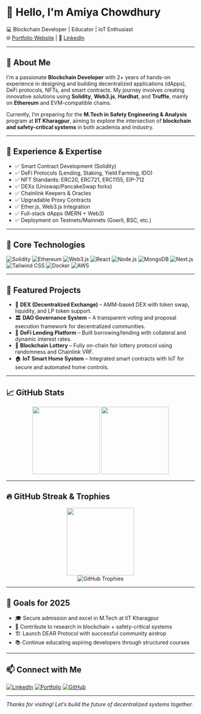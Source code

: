 # 👋 Hello, I'm Amiya Chowdhury
 
💻 Blockchain Developer | Educator | IoT Enthusiast  
🌐 [Portfolio Website](https://amiya8597.github.io/) | 📩 [LinkedIn](https://www.linkedin.com/in/amiya-chowdhury74765/)

---

## 🚀 About Me

I'm a passionate **Blockchain Developer** with 2+ years of hands-on experience in designing and building decentralized applications (dApps), DeFi protocols, NFTs, and smart contracts. My journey involves creating innovative solutions using **Solidity**, **Web3.js**, **Hardhat**, and **Truffle**, mainly on **Ethereum** and EVM-compatible chains.

Currently, I’m preparing for the **M.Tech in Safety Engineering & Analysis** program at **IIT Kharagpur**, aiming to explore the intersection of **blockchain and safety-critical systems** in both academia and industry.

---

## 💼 Experience & Expertise

- ✅ Smart Contract Development (Solidity)
- ✅ DeFi Protocols (Lending, Staking, Yield Farming, IDO)
- ✅ NFT Standards: ERC20, ERC721, ERC1155, EIP-712
- ✅ DEXs (Uniswap/PancakeSwap forks)
- ✅ Chainlink Keepers & Oracles
- ✅ Upgradable Proxy Contracts
- ✅ Ether.js, Web3.js Integration
- ✅ Full-stack dApps (MERN + Web3)
- ✅ Deployment on Testnets/Mainnets (Goerli, BSC, etc.)

---

## 🧪 Core Technologies

![Solidity](https://img.shields.io/badge/Solidity-363636?style=flat-square&logo=solidity&logoColor=white)
![Ethereum](https://img.shields.io/badge/Ethereum-3C3C3D?style=flat-square&logo=ethereum&logoColor=white)
![Web3.js](https://img.shields.io/badge/Web3.js-F16822?style=flat-square&logo=web3dotjs&logoColor=white)
![React](https://img.shields.io/badge/Frontend-React-61DAFB?style=flat-square&logo=react&logoColor=black)
![Node.js](https://img.shields.io/badge/Backend-Node.js-339933?style=flat-square&logo=nodedotjs&logoColor=white)
![MongoDB](https://img.shields.io/badge/MongoDB-4DB33D?style=flat-square&logo=mongodb&logoColor=white)
![Next.js](https://img.shields.io/badge/Next.js-000000?style=flat-square&logo=nextdotjs&logoColor=white)
![Tailwind CSS](https://img.shields.io/badge/TailwindCSS-38B2AC?style=flat-square&logo=tailwind-css&logoColor=white)
![Docker](https://img.shields.io/badge/Docker-0db7ed?style=flat-square&logo=docker&logoColor=white)
![AWS](https://img.shields.io/badge/AWS-FF9900?style=flat-square&logo=amazonaws&logoColor=white)

---

## 🌟 Featured Projects

- 🔁 **DEX (Decentralized Exchange)** – AMM-based DEX with token swap, liquidity, and LP token support.
- 🏛️ **DAO Governance System** – A transparent voting and proposal execution framework for decentralized communities.
- 💸 **DeFi Lending Platform** – Built borrowing/lending with collateral and dynamic interest rates.
- 🎰 **Blockchain Lottery** – Fully on-chain fair lottery protocol using randomness and Chainlink VRF.
- 🏠 **IoT Smart Home System** – Integrated smart contracts with IoT for secure and automated home controls.

---

## 📈 GitHub Stats

<p align="center">
  <img height="180em" src="https://github-readme-stats-eight-theta.vercel.app/api?username=AMIYA8597&show_icons=true&theme=tokyonight&include_all_commits=true&count_private=true"/>
  <img height="180em" src="https://github-readme-stats-eight-theta.vercel.app/api/top-langs/?username=AMIYA8597&layout=compact&langs_count=8&theme=tokyonight"/>
</p>

---

## 🔥 GitHub Streak & Trophies

<p align="center">
  <img height="180em" src="https://github-readme-streak-stats.herokuapp.com/?user=AMIYA8597&theme=tokyonight"/>
  <br/>
  <img src="https://github-profile-trophy.vercel.app/?username=AMIYA8597&theme=gruvbox&column=7" alt="GitHub Trophies"/>
</p>

---

## 🎯 Goals for 2025

- 🎓 Secure admission and excel in M.Tech at IIT Kharagpur  
- 📘 Contribute to research in blockchain + safety-critical systems  
- 🏗️ Launch DEAR Protocol with successful community airdrop  
- 📚 Continue educating aspiring developers through structured courses

---

## 📫 Connect with Me

[![LinkedIn](https://img.shields.io/badge/Amiya%20Chowdhury-blue?style=flat-square&logo=linkedin&logoColor=white)](https://www.linkedin.com/in/amiya-chowdhury74765/)
[![Portfolio](https://img.shields.io/badge/My%20Portfolio-%234F44D6?style=flat-square&logo=githubpages&logoColor=white)](https://amiya8597.github.io/)
[![GitHub](https://img.shields.io/github/followers/AMIYA8597?label=GitHub&style=flat-square&logo=github)](https://github.com/AMIYA8597)

---

_Thanks for visiting! Let’s build the future of decentralized systems together._
